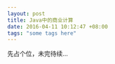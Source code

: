 ```yaml
---
layout: post
title: Java中的商业计算
date: 2016-04-11 10:12:47 +08:00
tags: "some tags here"
---
```


先占个位，未完待续...